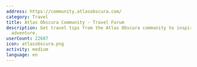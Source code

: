 ```yaml
---
address: https://community.atlasobscura.com/
category: Travel
title: Atlas Obscura Community - Travel Forum
description: Get travel tips from the Atlas Obscura community to inspire your next
  adventure.
userCount: 22687
icon: atlasobscura.png
activity: medium
language: en
---
```

